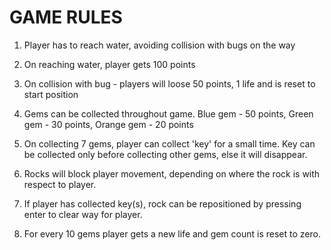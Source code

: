GAME RULES
===============================

1. Player has to reach water, avoiding collision with bugs on the way

2. On reaching water, player gets 100 points

3. On collision with bug - players will loose 50 points, 1 life and is reset to start position

4. Gems can be collected throughout game. Blue gem - 50 points, Green gem - 30 points, Orange gem - 20 points

5. On collecting 7 gems, player can collect 'key' for a small time. Key can be collected only before collecting other gems, else it will disappear.

6. Rocks will block player movement, depending on where the rock is with respect to player.

7. If player has collected key(s), rock can be repositioned by pressing enter to clear way for player.

8. For every 10 gems player gets a new life and gem count is reset to zero.